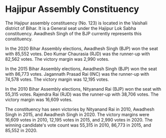# Hajipur Assembly Constituency

The Hajipur assembly constituency (No. 123) is located in the Vaishali district of Bihar. It is a General seat under the Hajipur Lok Sabha constituency. Awadhesh Singh of the BJP currently represents this constituency.

In the 2020 Bihar Assembly elections, Awadhesh Singh (BJP) won the seat with 85,552 votes. Deo Kumar Chaurasia (RJD) was the runner-up with 82,562 votes. The victory margin was 2,990 votes.

In the 2015 Bihar Assembly elections, Awadhesh Singh (BJP) won the seat with 86,773 votes. Jagannath Prasad Rai (INC) was the runner-up with 74,578 votes. The victory margin was 12,195 votes.

In the 2010 Bihar Assembly elections, Nityanand Rai (BJP) won the seat with 55,315 votes. Rajendra Rai (RJD) was the runner-up with 38,706 votes. The victory margin was 16,609 votes.

The constituency has seen victories by Nityanand Rai in 2010, Awadhesh Singh in 2015, and Awadhesh Singh in 2020. The victory margins were 16,609 votes in 2010, 12,195 votes in 2015, and 2,990 votes in 2020. The winning candidate's vote count was 55,315 in 2010, 86,773 in 2015, and 85,552 in 2020.

